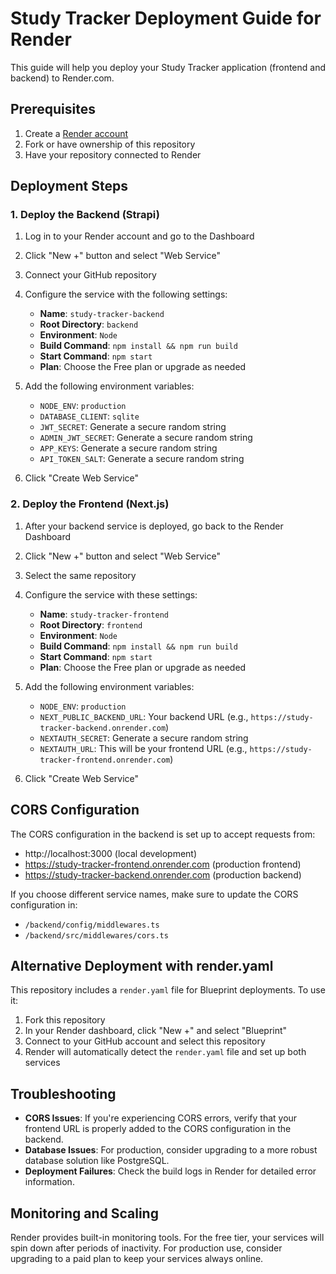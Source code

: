 # Study Tracker Deployment Guide for Render

This guide will help you deploy your Study Tracker application (frontend and backend) to Render.com.

## Prerequisites

1. Create a [Render account](https://render.com)
2. Fork or have ownership of this repository
3. Have your repository connected to Render

## Deployment Steps

### 1. Deploy the Backend (Strapi)

1. Log in to your Render account and go to the Dashboard
2. Click "New +" button and select "Web Service"
3. Connect your GitHub repository
4. Configure the service with the following settings:
   - **Name**: `study-tracker-backend`
   - **Root Directory**: `backend`
   - **Environment**: `Node`
   - **Build Command**: `npm install && npm run build`
   - **Start Command**: `npm start`
   - **Plan**: Choose the Free plan or upgrade as needed

5. Add the following environment variables:
   - `NODE_ENV`: `production`
   - `DATABASE_CLIENT`: `sqlite`
   - `JWT_SECRET`: Generate a secure random string
   - `ADMIN_JWT_SECRET`: Generate a secure random string
   - `APP_KEYS`: Generate a secure random string
   - `API_TOKEN_SALT`: Generate a secure random string

6. Click "Create Web Service"

### 2. Deploy the Frontend (Next.js)

1. After your backend service is deployed, go back to the Render Dashboard
2. Click "New +" button and select "Web Service"
3. Select the same repository
4. Configure the service with these settings:
   - **Name**: `study-tracker-frontend`
   - **Root Directory**: `frontend`
   - **Environment**: `Node`
   - **Build Command**: `npm install && npm run build`
   - **Start Command**: `npm start`
   - **Plan**: Choose the Free plan or upgrade as needed

5. Add the following environment variables:
   - `NODE_ENV`: `production`
   - `NEXT_PUBLIC_BACKEND_URL`: Your backend URL (e.g., `https://study-tracker-backend.onrender.com`)
   - `NEXTAUTH_SECRET`: Generate a secure random string
   - `NEXTAUTH_URL`: This will be your frontend URL (e.g., `https://study-tracker-frontend.onrender.com`)

6. Click "Create Web Service"

## CORS Configuration

The CORS configuration in the backend is set up to accept requests from:
- http://localhost:3000 (local development)
- https://study-tracker-frontend.onrender.com (production frontend)
- https://study-tracker-backend.onrender.com (production backend)

If you choose different service names, make sure to update the CORS configuration in:
- `/backend/config/middlewares.ts`
- `/backend/src/middlewares/cors.ts`

## Alternative Deployment with render.yaml

This repository includes a `render.yaml` file for Blueprint deployments. To use it:

1. Fork this repository
2. In your Render dashboard, click "New +" and select "Blueprint"
3. Connect to your GitHub account and select this repository
4. Render will automatically detect the `render.yaml` file and set up both services

## Troubleshooting

- **CORS Issues**: If you're experiencing CORS errors, verify that your frontend URL is properly added to the CORS configuration in the backend.
- **Database Issues**: For production, consider upgrading to a more robust database solution like PostgreSQL.
- **Deployment Failures**: Check the build logs in Render for detailed error information.

## Monitoring and Scaling

Render provides built-in monitoring tools. For the free tier, your services will spin down after periods of inactivity. For production use, consider upgrading to a paid plan to keep your services always online.
